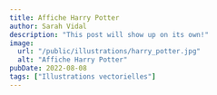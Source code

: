 ```yaml
---
title: Affiche Harry Potter
author: Sarah Vidal
description: "This post will show up on its own!"
image: 
  url: "/public/illustrations/harry_potter.jpg"
  alt: "Affiche Harry Potter"
pubDate: 2022-08-08
tags: ["Illustrations vectorielles"]
---
```

